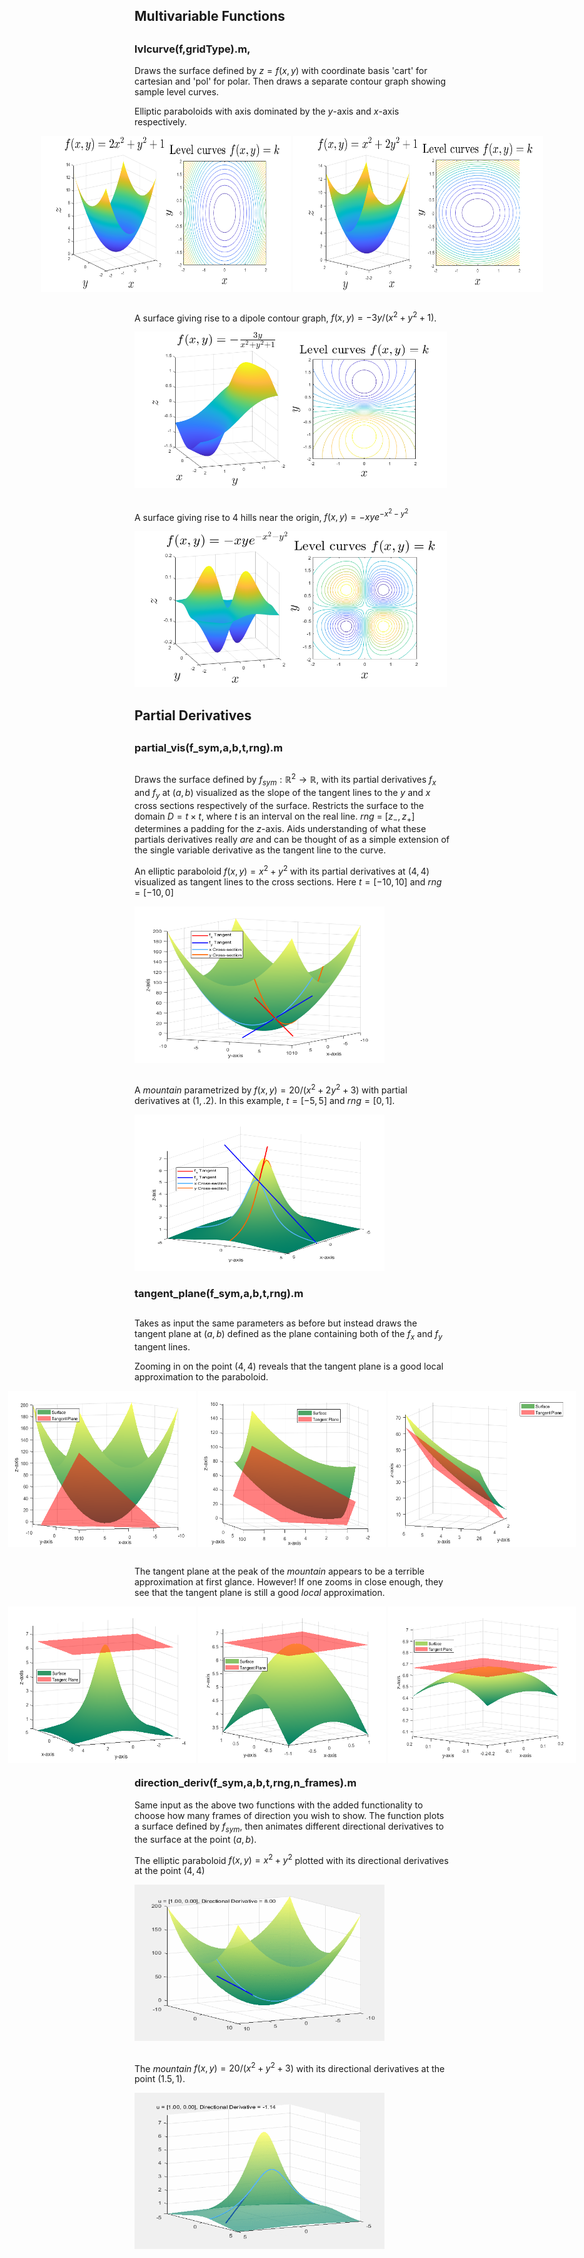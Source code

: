 ## Multivariable Functions
##

### lvlcurve(f,gridType).m,
Draws the surface defined by $z=f(x,y)$ with coordinate basis 'cart' for cartesian and 'pol' for polar. Then draws a separate contour graph showing sample level curves.

Elliptic paraboloids with axis dominated by the $y$-axis and $x$-axis respectively.

<div style="display: flex; justify-content: center;">
  <img src="Visuals/paraboloid_x.png" alt="alt-text" width="400" height="250">
  &nbsp; &nbsp; &nbsp; &nbsp; &nbsp; &nbsp; &nbsp; &nbsp; 
  <img src="Visuals/paraboloid_y.png" alt="alt-text" width="400" height="250">
</div>

##

A surface giving rise to a dipole contour graph, $f(x,y)=-3y/(x^2+y^2+1)$.

<img src="Visuals/dipole.png" alt="alt-text" width="500" height="250">

##

A surface giving rise to 4 hills near the origin, $f(x,y)=-xye^{-x^2-y^2}$

<img src="Visuals/hills.png" alt="alt-text" width="500" height="250">

## Partial Derivatives
##

### partial_vis(f_sym,a,b,t,rng).m
##

Draws the surface defined by $f_{sym}:\mathbb{R}^2\rightarrow\mathbb{R}$, with its partial derivatives $f_x$ and $f_y$ at $(a,b)$ visualized as the slope of the tangent lines to the $y$ and $x$ cross sections respectively of the surface. Restricts the surface to the domain $D = t\times t$, where $t$ is an interval on the real line. *rng* = $[z_-,z_+]$ determines a padding for the $z$-axis. Aids understanding of what these partials derivatives really *are* and can be thought of as a simple extension of the single variable derivative as the tangent line to the curve.

An elliptic paraboloid $f(x,y)=x^2+y^2$ with its partial derivatives at $(4,4)$ visualized as tangent lines to the cross sections. Here $t=[-10,10]$ and $rng=[-10,0]$

<img src="Visuals/paraboloid_partials.png" alt="alt-text" width="400" height="250">

##

A *mountain* parametrized by $f(x,y)=20/(x^2+2y^2+3)$ with partial derivatives at $(1,.2)$. In this example, $t=[-5,5]$ and $rng=[0,1]$.

<img src="Visuals/mountain_partials.png" alt="alt-text" width="400" height="250">

### tangent_plane(f_sym,a,b,t,rng).m
##

Takes as input the same parameters as before but instead draws the tangent plane at $(a,b)$ defined as the plane containing both of the $f_x$ and $f_y$ tangent lines.

Zooming in on the point $(4,4)$ reveals that the tangent plane is a good local approximation to the paraboloid.

<div style="display: flex; justify-content: center;">
  <img src="Visuals/paraboloid_tangent1.png" alt="alt-text" width="300" height="250">
  &nbsp;
  <img src="Visuals/paraboloid_tangent2.png" alt="alt-text" width="300" height="250">
  &nbsp;
  <img src="Visuals/paraboloid_tangent3.png" alt="alt-text" width="300" height="250">
</div>

##

The tangent plane at the peak of the *mountain* appears to be a terrible approximation at first glance. However! If one zooms in close enough, they see that the tangent plane is still a good *local* approximation.

<div style="display: flex; justify-content: center;">
  <img src="Visuals/mountain_tangent1.png" alt="alt-text" width="300" height="250">
  &nbsp;
  <img src="Visuals/mountain_tangent2.png" alt="alt-text" width="300" height="250">
  &nbsp;
  <img src="Visuals/mountain_tangent3.png" alt="alt-text" width="300" height="250">
</div>

### direction_deriv(f_sym,a,b,t,rng,n_frames).m

Same input as the above two functions with the added functionality to choose how many frames of direction you wish to show. The function plots a surface defined by $f_{sym}$, then animates different directional derivatives to the surface at the point $(a,b)$.

The elliptic paraboloid $f(x,y)=x^2+y^2$ plotted with its directional derivatives at the point $(4,4)$

<img src="Visuals/paraboloid_dirder.gif" alt="alt-text" width="400" height="250">

##

The *mountain* $f(x,y)=20/(x^2+y^2+3)$ with its directional derivatives at the point $(1.5,1)$.

<img src="Visuals/mountain_dirder.gif" alt="alt-text" width="400" height="250">


